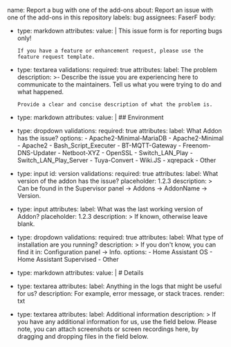 name: Report a bug with one of the add-ons
about: Report an issue with one of the add-ons in this repository
labels: bug
assignees: FaserF
body:
  - type: markdown
    attributes:
      value: |
        This issue form is for reporting bugs only!

        If you have a feature or enhancement request, please use the feature request template.

  - type: textarea
    validations:
      required: true
    attributes:
      label: The problem
      description: >-
        Describe the issue you are experiencing here to communicate to the
        maintainers. Tell us what you were trying to do and what happened.

        Provide a clear and concise description of what the problem is.
  - type: markdown
    attributes:
      value: |
        ## Environment
  - type: dropdown
    validations:
      required: true
    attributes:
      label: What Addon has the issue?
      options:
        - Apache2-Minimal-MariaDB
        - Apache2-Minimal
        - Apache2
        - Bash_Script_Executer
        - BT-MQTT-Gateway
        - Freenom-DNS-Updater
        - Netboot-XYZ
        - OpenSSL
        - Switch_LAN_Play
        - Switch_LAN_Play_Server
        - Tuya-Convert
        - Wiki.JS
        - xqrepack
        - Other
  - type: input
    id: version
    validations:
      required: true
    attributes:
      label: What version of the addon has the issue?
      placeholder: 1.2.3
      description: >
        Can be found in the Supervisor panel -> Addons -> AddonName -> Version.
  - type: input
    attributes:
      label: What was the last working version of Addon?
      placeholder: 1.2.3
      description: >
        If known, otherwise leave blank.
  - type: dropdown
    validations:
      required: true
    attributes:
      label: What type of installation are you running?
      description: >
        If you don't know, you can find it in: Configuration panel -> Info.
      options:
        - Home Assistant OS
        - Home Assistant Supervised
        - Other
  - type: markdown
    attributes:
      value: |
        # Details
  - type: textarea
    attributes:
      label: Anything in the logs that might be useful for us?
      description: For example, error message, or stack traces.
      render: txt
  - type: textarea
    attributes:
      label: Additional information
      description: >
        If you have any additional information for us, use the field below.
        Please note, you can attach screenshots or screen recordings here, by
        dragging and dropping files in the field below.